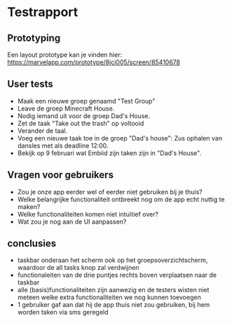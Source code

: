 # Testrapport #

## Prototyping ##
Een layout prototype kan je vinden hier:
https://marvelapp.com/prototype/8jci005/screen/85410678

## User tests ##
- Maak een nieuwe groep genaamd "Test Group"
- Leave de groep Minecraft House.
- Nodig iemand uit voor de groep Dad's House.
- Zet de taak "Take out the trash" op voltooid
- Verander de taal.
- Voeg een nieuwe taak toe in de groep "Dad's house": Zus ophalen van dansles met als deadline 12:00.
- Bekijk op 9 februari wat Embiid zijn taken zijn in "Dad's House".

## Vragen voor gebruikers ##
- Zou je onze app eerder wel of eerder niet gebruiken bij je thuis?
- Welke belangrijke functionaliteit ontbreekt nog om de app echt nuttig te maken?
- Welke functionaliteiten komen niet intuïtief over?
- Wat zou je nog aan de UI aanpassen?

## conclusies ##

- taskbar onderaan het scherm ook op het groepsoverzichtscherm, waardoor de all tasks knop zal verdwijnen
- functionaleiten van de drie puntjes rechts boven verplaatsen naar de taskbar
- alle (basis)functionaliteiten zijn aanwezig en de testers wisten niet meteen welke extra functionaliteiten we nog kunnen toevoegen
- 1 gebruiker gaf aan dat hij de app thuis niet zou gebruiken, bij hem worden taken via sms geregeld
